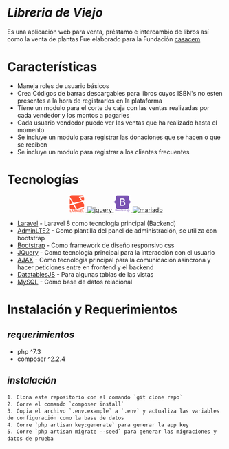 # _Libreria de Viejo_

Es una aplicación web para venta, préstamo e intercambio de libros así como la venta de plantas
Fue elaborado para la Fundación [casacem]

# Características

- Maneja roles de usuario básicos
- Crea Códigos de barras descargables para libros cuyos ISBN's no esten presentes a la hora de registrarlos en la plataforma
- Tiene un modulo para el corte de caja con las ventas realizadas por cada vendedor y los montos a pagarles
- Cada usuario vendedor puede ver las ventas que ha realizado hasta el momento
- Se incluye un modulo para registrar las donaciones que se hacen o que se reciben
- Se incluye un modulo para registrar a los clientes frecuentes


# Tecnologías

<p align="center">
    <a href="https://laravel.com/" target="_blank" rel="noreferrer"> <img src="https://raw.githubusercontent.com/devicons/devicon/master/icons/laravel/laravel-plain-wordmark.svg" alt="laravel" width="40" height="40"/> </a>
    <a href="http://jquery.com" target="_blank" rel="noreferrer"> <img src="https://cdn.jsdelivr.net/gh/devicons/devicon/icons/jquery/jquery-original.svg" alt="jquery" width="40" height="40"/> </a> 
    <a href="https://getbootstrap.com" target="_blank" rel="noreferrer"> <img src="https://raw.githubusercontent.com/devicons/devicon/master/icons/bootstrap/bootstrap-plain-wordmark.svg" alt="bootstrap" width="40" height="40"/> </a>
    <a href="https://mariadb.org/" target="_blank" rel="noreferrer"> <img src="https://www.vectorlogo.zone/logos/mariadb/mariadb-icon.svg" alt="mariadb" width="40" height="40"/> </a> 
</p>

- [Laravel] - Laravel 8 como tecnología principal (Backend)
- [AdminLTE2] - Como plantilla del panel de administración, se utiliza con bootstrap
- [Bootstrap] - Como framework de diseño responsivo css
- [JQuery] - Como tecnología principal para la interacción con el usuario
- [AJAX] - Como tecnología principal para la comunicación asincrona y hacer peticiones entre en frontend y el backend
- [DatatablesJS] - Para algunas tablas de las vistas
- [MySQL] - Como base de datos relacional


# Instalación y Requerimientos

## _requerimientos_

- php ^7.3
- composer ^2.2.4 

## _instalación_

```
1. Clona este repositorio con el comando `git clone repo`
2. Corre el comando `composer install`
3. Copia el archivo `.env.example` a `.env` y actualiza las variables de configuración como la base de datos
4. Corre `php artisan key:generate` para generar la app key
5. Corre `php artisan migrate --seed` para generar las migraciones y datos de prueba
```


[Laravel]: <https://laravel.com/docs/8.x>
[AdminLTE2]: <https://adminlte.io/themes/AdminLTE/index2.html>
[Bootstrap]: <https://getbootstrap.com/docs/4.1/getting-started/introduction/>
[JQuery]: <https://jquery.com/>
[AJAX]: <https://api.jquery.com/jquery.ajax/>
[DatatablesJS]: <https://datatables.net/>
[MySQL]: <https://dev.mysql.com/doc/>
[casacem]: <https://casacem.com/>
